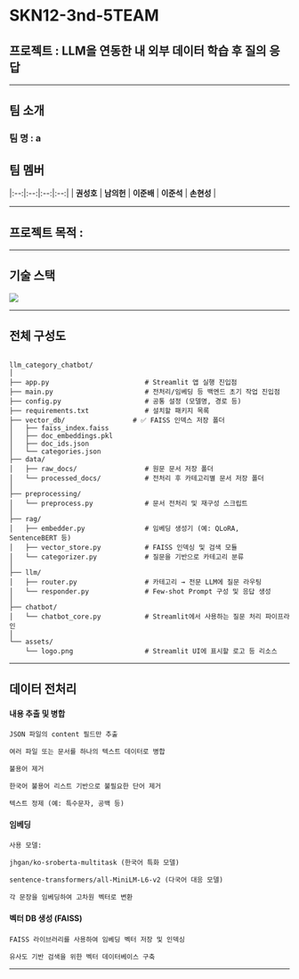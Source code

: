 # SKN12-3nd-5TEAM
## 프로젝트 : LLM을 연동한 내 외부 데이터 학습 후 질의 응답

---
## 팀 소개
### 팀 명 : a
## 팀 멤버

|:--:|:--:|:--:|:--:|
| **권성호** | **남의헌** | **이준배** | **이준석** | **손현성** |


---
## 프로젝트 목적 : 

---
## 기술 스택
<img src="https://img.shields.io/badge/Python-#3776AB?style=for-the-badge&logo=python&logoColor=white"/>

---

## 전체 구성도

<pre><code>
llm_category_chatbot/
│
├── app.py                        # Streamlit 앱 실행 진입점
├── main.py                       # 전처리/임베딩 등 백엔드 초기 작업 진입점
├── config.py                     # 공통 설정 (모델명, 경로 등)
├── requirements.txt              # 설치할 패키지 목록
├── vector_db/                 # ✅ FAISS 인덱스 저장 폴더
│   ├── faiss_index.faiss
│   ├── doc_embeddings.pkl
│   ├── doc_ids.json
│   └── categories.json
├── data/
│   ├── raw_docs/                 # 원문 문서 저장 폴더
│   └── processed_docs/           # 전처리 후 카테고리별 문서 저장 폴더
│
├── preprocessing/
│   └── preprocess.py             # 문서 전처리 및 재구성 스크립트
│
├── rag/
│   ├── embedder.py               # 임베딩 생성기 (예: QLoRA, SentenceBERT 등)
│   ├── vector_store.py           # FAISS 인덱싱 및 검색 모듈
│   └── categorizer.py            # 질문을 기반으로 카테고리 분류
│
├── llm/
│   ├── router.py                 # 카테고리 → 전문 LLM에 질문 라우팅
│   └── responder.py              # Few-shot Prompt 구성 및 응답 생성
│
├── chatbot/
│   └── chatbot_core.py           # Streamlit에서 사용하는 질문 처리 파이프라인
│
└── assets/
    └── logo.png                  # Streamlit UI에 표시할 로고 등 리소스
</code></pre>

---
## 데이터 전처리

#### 내용 추출 및 병합

    JSON 파일의 content 필드만 추출

    여러 파일 또는 문서를 하나의 텍스트 데이터로 병합

    불용어 제거

    한국어 불용어 리스트 기반으로 불필요한 단어 제거

    텍스트 정제 (예: 특수문자, 공백 등)

#### 임베딩
    사용 모델:

    jhgan/ko-sroberta-multitask (한국어 특화 모델)

    sentence-transformers/all-MiniLM-L6-v2 (다국어 대응 모델)

    각 문장을 임베딩하여 고차원 벡터로 변환

#### 벡터 DB 생성 (FAISS)
    FAISS 라이브러리를 사용하여 임베딩 벡터 저장 및 인덱싱

    유사도 기반 검색을 위한 벡터 데이터베이스 구축

---
